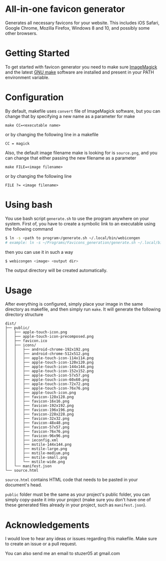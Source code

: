 # All-in-one favicon generator
Generates all necessary favicons for your website.
This includes iOS Safari, Google Chrome, Mozilla Firefox, Windows 8 and 10, and possibly some other browsers.

# Getting Started
To get started with favicon generator you need to make sure [ImageMagick](https://imagemagick.org/index.php) and the latest [GNU make](https://www.gnu.org/software/make/) software are installed and present in your PATH environment variable.

# Configuration
By default, makefile uses `convert` file of ImageMagick software, but you can change that by specifying a new name as a parameter for make
```
make CC=<executable name>
```
or by changing the following line in a makefile
```
CC = magick
```

Also, the default image filename make is looking for is `source.png`, and you can change that either passing the new filename as a parameter
```
make FILE=<image filename>
```
or by changing the following line
```
FILE ?= <image filename>
```

# Using bash
You use bash script `generate.sh` to use the program anywhere on your system. First of, you have to create a symbolic link to an executable using the following command
```bash
$ ln -s <path to program>/generate.sh ~/.local/bin/webicongen
# example: ln -s ~/Programs/Favicons_generation/generate.sh ~/.local/bin/webicongen
```
then you can use it in such a way
```bash
$ webicongen <image> <output dir>
```
The output directory will be created automatically.

# Usage
After everything is configured, simply place your image in the same directory as makefile, and then simply run `make`. It will generate the following directory structure
```
dist/
├── public/
│   ├── apple-touch-icon.png
│   ├── apple-touch-icon-precomposed.png
│   ├── favicon.ico
│   ├── icons/
│   │   ├── android-chrome-192x192.png
│   │   ├── android-chrome-512x512.png
│   │   ├── apple-touch-icon-114x114.png
│   │   ├── apple-touch-icon-120x120.png
│   │   ├── apple-touch-icon-144x144.png
│   │   ├── apple-touch-icon-152x152.png
│   │   ├── apple-touch-icon-57x57.png
│   │   ├── apple-touch-icon-60x60.png
│   │   ├── apple-touch-icon-72x72.png
│   │   ├── apple-touch-icon-76x76.png
│   │   ├── apple-touch-icon.png
│   │   ├── favicon-128x128.png
│   │   ├── favicon-16x16.png
│   │   ├── favicon-192x192.png
│   │   ├── favicon-196x196.png
│   │   ├── favicon-228x228.png
│   │   ├── favicon-32x32.png
│   │   ├── favicon-48x48.png
│   │   ├── favicon-57x57.png
│   │   ├── favicon-76x76.png
│   │   ├── favicon-96x96.png
│   │   ├── ieconfig.xml
│   │   ├── mstile-144x144.png
│   │   ├── mstile-large.png
│   │   ├── mstile-medium.png
│   │   ├── mstile-small.png
│   │   └── mstile-wide.png
│   └── manifest.json
└── source.html
```
`source.html` contains HTML code that needs to be pasted in your document's head.

`public` folder must be the same as your project's public folder, you can simply copy-paste it into your project (make sure you don't have one of these generated files already in your project, such as `manifest.json`).

# Acknowledgements
I would love to hear any ideas or issues regarding this makefile. Make sure to create an issue or a pull request.

You can also send me an email to stuzer05 at gmail.com
